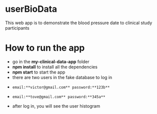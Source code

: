 # userBioData
This web app is to demonstrate the blood pressure date to clinical study participants

# How to run the app
- go in the **my-clinical-data-app** folder
- **npm install** to install all the dependencies
- **npm start** to start the app
- there are two users in the fake database to log in
-     email:**victor@gmail.com** password:**123b**
-     email:**tove@gmail.com** password:**345a**
- after log in, you will see the user histogram

